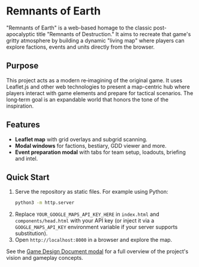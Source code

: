 # Remnants of Earth

"Remnants of Earth" is a web-based homage to the classic post-apocalyptic title "Remnants of Destruction." It aims to recreate that game's gritty atmosphere by building a dynamic "living map" where players can explore factions, events and units directly from the browser.

## Purpose
This project acts as a modern re‑imagining of the original game. It uses Leaflet.js and other web technologies to present a map-centric hub where players interact with game elements and prepare for tactical scenarios. The long‑term goal is an expandable world that honors the tone of the inspiration.

## Features
- **Leaflet map** with grid overlays and subgrid scanning.
- **Modal windows** for factions, bestiary, GDD viewer and more.
- **Event preparation modal** with tabs for team setup, loadouts, briefing and intel.

## Quick Start
1. Serve the repository as static files. For example using Python:
   ```bash
   python3 -m http.server
   ```
2. Replace `YOUR_GOOGLE_MAPS_API_KEY_HERE` in `index.html` and `components/head.html` with your API key (or inject it via a `GOOGLE_MAPS_API_KEY` environment variable if your server supports substitution).
3. Open `http://localhost:8000` in a browser and explore the map.

See the [Game Design Document modal](./components/gdd-modal.html) for a full overview of the project's vision and gameplay concepts.
